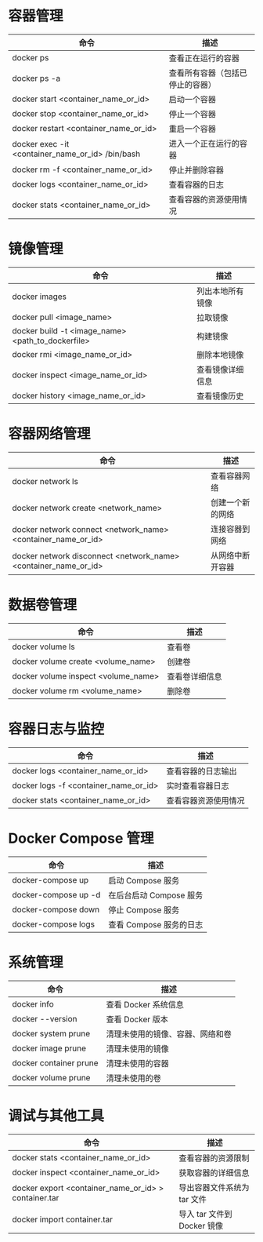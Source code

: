 # 容器管理 

| 命令 | 描述 |
| --- | --- |
| docker ps | 查看正在运行的容器 |
| docker ps -a | 查看所有容器（包括已停止的容器） |
| docker start <container_name_or_id> | 启动一个容器 |
| docker stop <container_name_or_id> | 停止一个容器 |
| docker restart <container_name_or_id> | 重启一个容器 |
| docker exec -it <container_name_or_id> /bin/bash | 进入一个正在运行的容器 |
| docker rm -f <container_name_or_id> | 停止并删除容器 |
| docker logs <container_name_or_id> | 查看容器的日志 |
| docker stats <container_name_or_id> | 查看容器的资源使用情况 |

# 镜像管理

| 命令 | 描述 |
| --- | --- |
| docker images | 列出本地所有镜像 |
| docker pull <image_name> | 拉取镜像 |
| docker build -t <image_name> <path_to_dockerfile> | 构建镜像 |
| docker rmi <image_name_or_id> | 删除本地镜像 |
| docker inspect <image_name_or_id> | 查看镜像详细信息 |
| docker history <image_name_or_id> | 查看镜像历史 |

# 容器网络管理

| 命令 | 描述 |
| --- | --- |
| docker network ls | 查看容器网络 |
| docker network create <network_name> | 创建一个新的网络 |
| docker network connect <network_name> <container_name_or_id> | 连接容器到网络 |
| docker network disconnect <network_name> <container_name_or_id> | 从网络中断开容器 |

# 数据卷管理

| 命令 | 描述 |
| --- | --- |
| docker volume ls | 查看卷 |
| docker volume create <volume_name> | 创建卷 |
| docker volume inspect <volume_name> | 查看卷详细信息 |
| docker volume rm <volume_name> | 删除卷 |

# 容器日志与监控

| 命令 | 描述 |
| --- | --- |
| docker logs <container_name_or_id> | 查看容器的日志输出 |
| docker logs -f <container_name_or_id> | 实时查看容器日志 |
| docker stats <container_name_or_id> | 查看容器资源使用情况 |
 
# Docker Compose 管理

| 命令 | 描述 |
| --- | --- |
| docker-compose up | 启动 Compose 服务 |
| docker-compose up -d | 在后台启动 Compose 服务 |
| docker-compose down | 停止 Compose 服务 |
| docker-compose logs | 查看 Compose 服务的日志 |

# 系统管理

| 命令 | 描述 |
| --- | --- |
| docker info | 查看 Docker 系统信息 |
| docker --version | 查看 Docker 版本 |
| docker system prune | 清理未使用的镜像、容器、网络和卷 |
| docker image prune | 清理未使用的镜像 |
| docker container prune | 清理未使用的容器 |
| docker volume prune | 清理未使用的卷 |

# 调试与其他工具

| 命令 | 描述 |
| --- | --- |
| docker stats <container_name_or_id> | 查看容器的资源限制 |
| docker inspect <container_name_or_id> | 获取容器的详细信息 |
| docker export <container_name_or_id> > container.tar | 导出容器文件系统为 tar 文件 |
| docker import container.tar | 导入 tar 文件到 Docker 镜像 |
